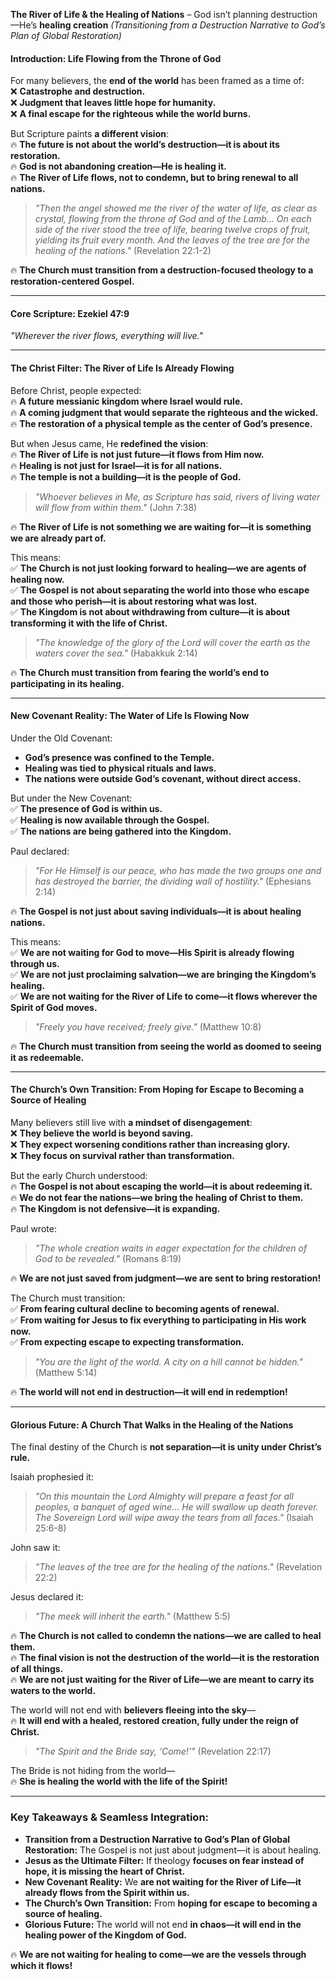 **The River of Life & the Healing of Nations** – God isn’t planning destruction—He’s **healing creation**
_(Transitioning from a Destruction Narrative to God’s Plan of Global Restoration)_

#### **Introduction: Life Flowing from the Throne of God**

For many believers, the **end of the world** has been framed as a time of:  
❌ **Catastrophe and destruction.**  
❌ **Judgment that leaves little hope for humanity.**  
❌ **A final escape for the righteous while the world burns.**

But Scripture paints **a different vision**:  
🔥 **The future is not about the world’s destruction—it is about its restoration.**  
🔥 **God is not abandoning creation—He is healing it.**  
🔥 **The River of Life flows, not to condemn, but to bring renewal to all nations.**

> _"Then the angel showed me the river of the water of life, as clear as crystal, flowing from the throne of God and of the Lamb… On each side of the river stood the tree of life, bearing twelve crops of fruit, yielding its fruit every month. And the leaves of the tree are for the healing of the nations."_ (Revelation 22:1-2)

🔥 **The Church must transition from a destruction-focused theology to a restoration-centered Gospel.**

---

#### **Core Scripture: Ezekiel 47:9**

_"Wherever the river flows, everything will live."_

---

#### **The Christ Filter: The River of Life Is Already Flowing**

Before Christ, people expected:  
🔥 **A future messianic kingdom where Israel would rule.**  
🔥 **A coming judgment that would separate the righteous and the wicked.**  
🔥 **The restoration of a physical temple as the center of God’s presence.**

But when Jesus came, He **redefined the vision**:  
🔥 **The River of Life is not just future—it flows from Him now.**  
🔥 **Healing is not just for Israel—it is for all nations.**  
🔥 **The temple is not a building—it is the people of God.**

> _"Whoever believes in Me, as Scripture has said, rivers of living water will flow from within them."_ (John 7:38)

🔥 **The River of Life is not something we are waiting for—it is something we are already part of.**

This means:  
✅ **The Church is not just looking forward to healing—we are agents of healing now.**  
✅ **The Gospel is not about separating the world into those who escape and those who perish—it is about restoring what was lost.**  
✅ **The Kingdom is not about withdrawing from culture—it is about transforming it with the life of Christ.**

> _"The knowledge of the glory of the Lord will cover the earth as the waters cover the sea."_ (Habakkuk 2:14)

🔥 **The Church must transition from fearing the world’s end to participating in its healing.**

---

#### **New Covenant Reality: The Water of Life Is Flowing Now**

Under the Old Covenant:

- **God’s presence was confined to the Temple.**
- **Healing was tied to physical rituals and laws.**
- **The nations were outside God’s covenant, without direct access.**

But under the New Covenant:  
✅ **The presence of God is within us.**  
✅ **Healing is now available through the Gospel.**  
✅ **The nations are being gathered into the Kingdom.**

Paul declared:

> _"For He Himself is our peace, who has made the two groups one and has destroyed the barrier, the dividing wall of hostility."_ (Ephesians 2:14)

🔥 **The Gospel is not just about saving individuals—it is about healing nations.**

This means:  
✅ **We are not waiting for God to move—His Spirit is already flowing through us.**  
✅ **We are not just proclaiming salvation—we are bringing the Kingdom’s healing.**  
✅ **We are not waiting for the River of Life to come—it flows wherever the Spirit of God moves.**

> _"Freely you have received; freely give."_ (Matthew 10:8)

🔥 **The Church must transition from seeing the world as doomed to seeing it as redeemable.**

---

#### **The Church’s Own Transition: From Hoping for Escape to Becoming a Source of Healing**

Many believers still live with **a mindset of disengagement**:  
❌ **They believe the world is beyond saving.**  
❌ **They expect worsening conditions rather than increasing glory.**  
❌ **They focus on survival rather than transformation.**

But the early Church understood:  
🔥 **The Gospel is not about escaping the world—it is about redeeming it.**  
🔥 **We do not fear the nations—we bring the healing of Christ to them.**  
🔥 **The Kingdom is not defensive—it is expanding.**

Paul wrote:

> _"The whole creation waits in eager expectation for the children of God to be revealed."_ (Romans 8:19)

🔥 **We are not just saved from judgment—we are sent to bring restoration!**

The Church must transition:  
✅ **From fearing cultural decline to becoming agents of renewal.**  
✅ **From waiting for Jesus to fix everything to participating in His work now.**  
✅ **From expecting escape to expecting transformation.**

> _"You are the light of the world. A city on a hill cannot be hidden."_ (Matthew 5:14)

🔥 **The world will not end in destruction—it will end in redemption!**

---

#### **Glorious Future: A Church That Walks in the Healing of the Nations**

The final destiny of the Church is **not separation—it is unity under Christ’s rule.**

Isaiah prophesied it:

> _"On this mountain the Lord Almighty will prepare a feast for all peoples, a banquet of aged wine… He will swallow up death forever. The Sovereign Lord will wipe away the tears from all faces."_ (Isaiah 25:6-8)

John saw it:

> _"The leaves of the tree are for the healing of the nations."_ (Revelation 22:2)

Jesus declared it:

> _"The meek will inherit the earth."_ (Matthew 5:5)

🔥 **The Church is not called to condemn the nations—we are called to heal them.**  
🔥 **The final vision is not the destruction of the world—it is the restoration of all things.**  
🔥 **We are not just waiting for the River of Life—we are meant to carry its waters to the world.**

The world will not end with **believers fleeing into the sky**—  
🔥 **It will end with a healed, restored creation, fully under the reign of Christ.**

> _"The Spirit and the Bride say, ‘Come!’"_ (Revelation 22:17)

The Bride is not hiding from the world—  
🔥 **She is healing the world with the life of the Spirit!**

---

### **Key Takeaways & Seamless Integration:**

- **Transition from a Destruction Narrative to God’s Plan of Global Restoration:** The Gospel is not just about judgment—it is about healing.
- **Jesus as the Ultimate Filter:** If theology **focuses on fear instead of hope, it is missing the heart of Christ.**
- **New Covenant Reality:** We **are not waiting for the River of Life—it already flows from the Spirit within us.**
- **The Church’s Own Transition:** From **hoping for escape to becoming a source of healing.**
- **Glorious Future:** The world will not end **in chaos—it will end in the healing power of the Kingdom of God.**

🔥 **We are not waiting for healing to come—we are the vessels through which it flows!**
